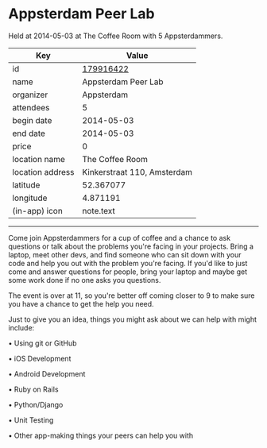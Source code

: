 # Appsterdam Peer Lab
Held at 2014-05-03 at The Coffee Room with 5 Appsterdammers.
        
|Key|Value
|---|---|
|id|[179916422](https://www.meetup.com/appsterdam/events/179916422/)|
|name|Appsterdam Peer Lab|
|organizer|Appsterdam|
|attendees|5|
|begin date|2014-05-03|
|end date|2014-05-03|
|price|0|
|location name|The Coffee Room|
|location address|Kinkerstraat 110, Amsterdam|
|latitude|52.367077|
|longitude|4.871191|
|(in-app) icon|note.text|

---

Come join Appsterdammers for a cup of coffee and a chance to ask questions or talk about the problems you're facing in your projects. Bring a laptop, meet other devs, and find someone who can sit down with your code and help you out with the problem you're facing. If you'd like to just come and answer questions for people, bring your laptop and maybe get some work done if no one asks you questions.

The event is over at 11, so you're better off coming closer to 9 to make sure you have a chance to get the help you need.

Just to give you an idea, things you might ask about we can help with might include:

• Using git or GitHub

• iOS Development

• Android Development

• Ruby on Rails

• Python/Django

• Unit Testing

• Other app-making things your peers can help you with


